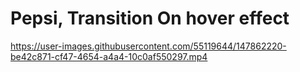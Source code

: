# Pepsi, Transition On hover effect

<!-- <figure class="video container">
    <video controls="true" allowfullscreen="true">
        <source src="./img/Output.mp4" type="video/mp4">
        <source src="./img/Output.ogg" type="video/ogg">
        <source src="./img/Output.webm" type="video/webm">
    </video>
</figure> -->

https://user-images.githubusercontent.com/55119644/147862220-be42c871-cf47-4654-a4a4-10c0af550297.mp4

